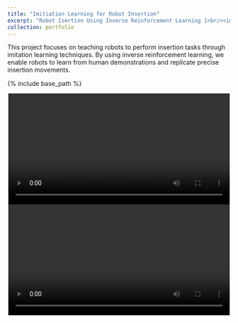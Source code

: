 ```yaml
---
title: "Imitiation Learning for Robot Insertion"
excerpt: "Robot Isertion Using Inverse Reinforcement Learning 1<br/><img src='{{ base_path }}/images/Video_1_0.jpg'>"
collection: portfolio
---
```


This project focuses on teaching robots to perform insertion tasks through imitation learning techniques. By using inverse reinforcement learning, we enable robots to learn from human demonstrations and replicate precise insertion movements.

{% include base_path %}

<div style="text-align: center;">
  <video controls width="500">
    <source src="{{ base_path }}/images/Video_1_1.mp4" type="video/mp4">
  </video>
</div>

<div style="text-align: center;">
  <video controls width="500">
    <source src="/images/Video_1_2.mov" type="video/quicktime">
    Your browser does not support the video tag.
    <source src="{{ base_path }}/images/Video_1_2.mov" type="video/quicktime">
  </video>
</div>

